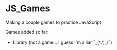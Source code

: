 # JS_Games

Making a couple games to practice JavaScript

Games added so far:
* Library (not a game... I guess I'm a liar ¯\_(ツ)_/¯)